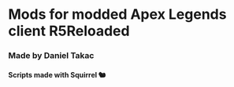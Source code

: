 # Mods for modded Apex Legends client R5Reloaded

### Made by Daniel Takac

#### Scripts made with Squirrel 🐿️
